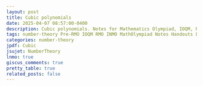 ```yaml
---
layout: post
title: Cubic polynomials
date: 2025-04-07 08:57:00-0400
description: Cubic polynomials. Notes for Mathematics Olympiad, IOQM, RMO, INMO. Problem set, Solutions, Questions, Answers, Hints, Walkthroughs, Discussions.
tags: number-theory Pre-RMO IOQM RMO INMO MathOlympiad Notes Handouts LectureNotes
categories: number-theory
jpdf: Cubic
jsujet: NumberTheory
lnmo: true
giscus_comments: true
pretty_table: true
related_posts: false
---
```

